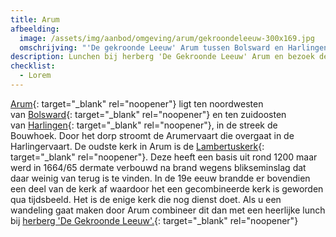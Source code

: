 ```yaml
---
title: Arum
afbeelding:
  image: /assets/img/aanbod/omgeving/arum/gekroondeleeuw-300x169.jpg
  omschrijving: "'De gekroonde Leeuw' Arum tussen Bolsward en Harlingen"
description: Lunchen bij herberg 'De Gekroonde Leeuw' Arum en bezoek de Lambertuskerk.
checklist:
  - Lorem
---
```


[Arum](<https://nl.wikipedia.org/wiki/Arum_(plaats)>){: target="_blank" rel="noopener"} ligt ten noordwesten van&nbsp;[Bolsward](https://nl.wikipedia.org/wiki/Bolsward){: target="\_blank" rel="noopener"}&nbsp;en ten zuidoosten van&nbsp;[Harlingen](https://nl.wikipedia.org/wiki/Harlingen_&#40;stad&#41;){: target="_blank" rel="noopener"}, in de streek de Bouwhoek. Door het dorp stroomt de Arumervaart die overgaat in de Harlingervaart. De oudste kerk in Arum is de&nbsp;[Lambertuskerk](https://nl.wikipedia.org/wiki/Lambertuskerk_&#40;Arum&#41;){: target="\_blank" rel="noopener"}. Deze heeft een basis uit rond 1200 maar werd in 1664/65 dermate verbouwd na brand wegens blikseminslag dat daar weinig van terug is te vinden. In de 19e eeuw brandde er bovendien een deel van de kerk af waardoor het een gecombineerde kerk is geworden qua tijdsbeeld. Het is de enige kerk die nog dienst doet. Als u een wandeling gaat maken door Arum combineer dit dan met een heerlijke lunch bij [herberg 'De Gekroonde Leeuw'.](https://www.facebook.com/gekroondeleeuw/){: target="\_blank" rel="noopener"}
